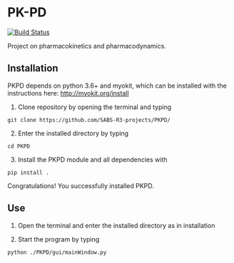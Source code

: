 # PK-PD
[![Build Status](https://travis-ci.org/SABS-R3-projects/PKPD.svg?branch=master)](https://travis-ci.org/SABS-R3-projects/PKPD)

Project on pharmacokinetics and pharmacodynamics.

## Installation

PKPD depends on python 3.6+ and myokit, which can be installed with the instructions here: http://myokit.org/install

1. Clone repository by opening the terminal and typing

```
git clone https://github.com/SABS-R3-projects/PKPD/
```
2. Enter the installed directory by typing
```
cd PKPD
```
3. Install the PKPD module and all dependencies with
```
pip install .
```

Congratulations! You successfully installed PKPD.

## Use

1. Open the terminal and enter the installed directory as in installation

2. Start the program by typing
```
python ./PKPD/gui/mainWindow.py
```

